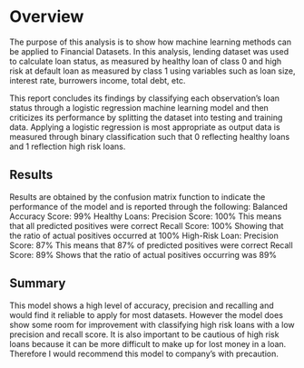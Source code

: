 # Overview 
The purpose of this analysis is to show how machine learning methods can be applied to Financial Datasets. In this analysis, lending dataset was used to calculate loan status, as measured by healthy loan of class 0 and high risk at default loan as measured by class 1 using variables such as loan size, interest rate, burrowers income, total debt, etc. 

This report concludes its findings by classifying each observation’s loan status through a logistic regression machine learning model and then criticizes its performance by splitting the dataset into testing and training data. Applying a logistic regression is most appropriate as output data is measured through binary classification such that 0 reflecting healthy loans and 1 reflection high risk loans.

## Results 
Results are obtained by the confusion matrix function to indicate the performance of the model and is reported through the following: 
Balanced Accuracy Score: 99%
Healthy Loans:
Precision Score: 100%
This means that all predicted positives were correct
Recall Score: 100%
Showing that the ratio of actual positives occurred at 100%
High-Risk Loan: 
Precision Score: 87%
This means that 87% of predicted positives were correct 
Recall Score: 89%
Shows that the ratio of actual positives occurring was 89%
## Summary
This model shows a high level of accuracy, precision and recalling and would find it reliable to apply for most datasets. However the model does show some room for improvement with classifying high risk loans with a low precision and recall score. It is also important to be cautious of high risk loans because it can be more difficult to make up for lost money in a loan. Therefore I would recommend this model to company’s with precaution. 
